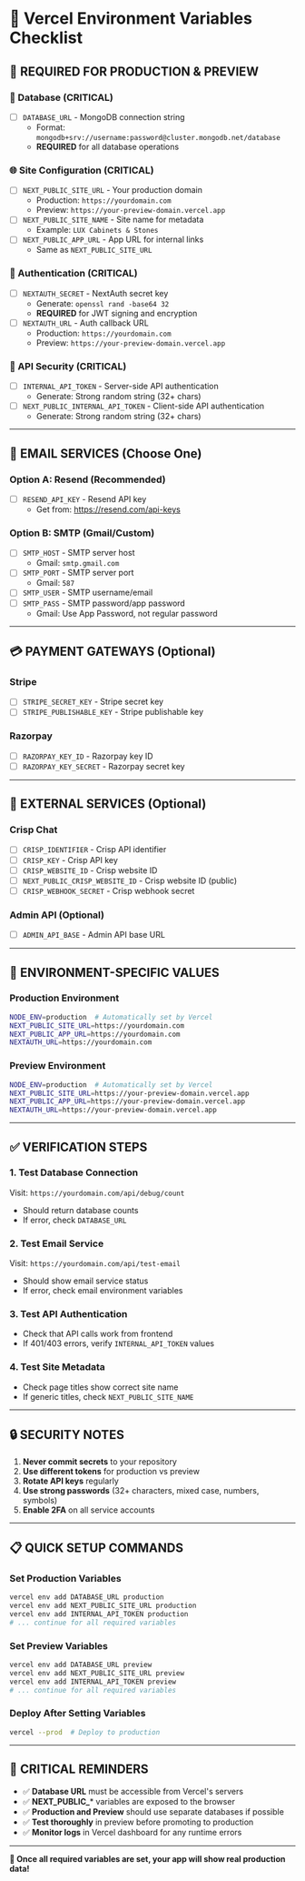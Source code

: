 # 🚀 Vercel Environment Variables Checklist

## **🔧 REQUIRED FOR PRODUCTION & PREVIEW**

### **💾 Database (CRITICAL)**
- [ ] `DATABASE_URL` - MongoDB connection string
  - Format: `mongodb+srv://username:password@cluster.mongodb.net/database`
  - **REQUIRED** for all database operations

### **🌐 Site Configuration (CRITICAL)**
- [ ] `NEXT_PUBLIC_SITE_URL` - Your production domain
  - Production: `https://yourdomain.com`
  - Preview: `https://your-preview-domain.vercel.app`
- [ ] `NEXT_PUBLIC_SITE_NAME` - Site name for metadata
  - Example: `LUX Cabinets & Stones`
- [ ] `NEXT_PUBLIC_APP_URL` - App URL for internal links
  - Same as `NEXT_PUBLIC_SITE_URL`

### **🔐 Authentication (CRITICAL)**
- [ ] `NEXTAUTH_SECRET` - NextAuth secret key
  - Generate: `openssl rand -base64 32`
  - **REQUIRED** for JWT signing and encryption
- [ ] `NEXTAUTH_URL` - Auth callback URL
  - Production: `https://yourdomain.com`
  - Preview: `https://your-preview-domain.vercel.app`

### **🔐 API Security (CRITICAL)**
- [ ] `INTERNAL_API_TOKEN` - Server-side API authentication
  - Generate: Strong random string (32+ chars)
- [ ] `NEXT_PUBLIC_INTERNAL_API_TOKEN` - Client-side API authentication
  - Generate: Strong random string (32+ chars)

---

## **📧 EMAIL SERVICES (Choose One)**

### **Option A: Resend (Recommended)**
- [ ] `RESEND_API_KEY` - Resend API key
  - Get from: https://resend.com/api-keys

### **Option B: SMTP (Gmail/Custom)**
- [ ] `SMTP_HOST` - SMTP server host
  - Gmail: `smtp.gmail.com`
- [ ] `SMTP_PORT` - SMTP server port
  - Gmail: `587`
- [ ] `SMTP_USER` - SMTP username/email
- [ ] `SMTP_PASS` - SMTP password/app password
  - Gmail: Use App Password, not regular password

---

## **💳 PAYMENT GATEWAYS (Optional)**

### **Stripe**
- [ ] `STRIPE_SECRET_KEY` - Stripe secret key
- [ ] `STRIPE_PUBLISHABLE_KEY` - Stripe publishable key

### **Razorpay**
- [ ] `RAZORPAY_KEY_ID` - Razorpay key ID
- [ ] `RAZORPAY_KEY_SECRET` - Razorpay secret key

---

## **🤖 EXTERNAL SERVICES (Optional)**

### **Crisp Chat**
- [ ] `CRISP_IDENTIFIER` - Crisp API identifier
- [ ] `CRISP_KEY` - Crisp API key
- [ ] `CRISP_WEBSITE_ID` - Crisp website ID
- [ ] `NEXT_PUBLIC_CRISP_WEBSITE_ID` - Crisp website ID (public)
- [ ] `CRISP_WEBHOOK_SECRET` - Crisp webhook secret

### **Admin API (Optional)**
- [ ] `ADMIN_API_BASE` - Admin API base URL

---

## **🎯 ENVIRONMENT-SPECIFIC VALUES**

### **Production Environment**
```bash
NODE_ENV=production  # Automatically set by Vercel
NEXT_PUBLIC_SITE_URL=https://yourdomain.com
NEXT_PUBLIC_APP_URL=https://yourdomain.com
NEXTAUTH_URL=https://yourdomain.com
```

### **Preview Environment**
```bash
NODE_ENV=production  # Automatically set by Vercel
NEXT_PUBLIC_SITE_URL=https://your-preview-domain.vercel.app
NEXT_PUBLIC_APP_URL=https://your-preview-domain.vercel.app
NEXTAUTH_URL=https://your-preview-domain.vercel.app
```

---

## **✅ VERIFICATION STEPS**

### **1. Test Database Connection**
Visit: `https://yourdomain.com/api/debug/count`
- Should return database counts
- If error, check `DATABASE_URL`

### **2. Test Email Service**
Visit: `https://yourdomain.com/api/test-email`
- Should show email service status
- If error, check email environment variables

### **3. Test API Authentication**
- Check that API calls work from frontend
- If 401/403 errors, verify `INTERNAL_API_TOKEN` values

### **4. Test Site Metadata**
- Check page titles show correct site name
- If generic titles, check `NEXT_PUBLIC_SITE_NAME`

---

## **🔒 SECURITY NOTES**

1. **Never commit secrets** to your repository
2. **Use different tokens** for production vs preview
3. **Rotate API keys** regularly
4. **Use strong passwords** (32+ characters, mixed case, numbers, symbols)
5. **Enable 2FA** on all service accounts

---

## **📋 QUICK SETUP COMMANDS**

### **Set Production Variables**
```bash
vercel env add DATABASE_URL production
vercel env add NEXT_PUBLIC_SITE_URL production
vercel env add INTERNAL_API_TOKEN production
# ... continue for all required variables
```

### **Set Preview Variables**
```bash
vercel env add DATABASE_URL preview
vercel env add NEXT_PUBLIC_SITE_URL preview
vercel env add INTERNAL_API_TOKEN preview
# ... continue for all required variables
```

### **Deploy After Setting Variables**
```bash
vercel --prod  # Deploy to production
```

---

## **🚨 CRITICAL REMINDERS**

- ✅ **Database URL** must be accessible from Vercel's servers
- ✅ **NEXT_PUBLIC_*** variables are exposed to the browser
- ✅ **Production and Preview** should use separate databases if possible
- ✅ **Test thoroughly** in preview before promoting to production
- ✅ **Monitor logs** in Vercel dashboard for any runtime errors

---

**🎉 Once all required variables are set, your app will show real production data!**
